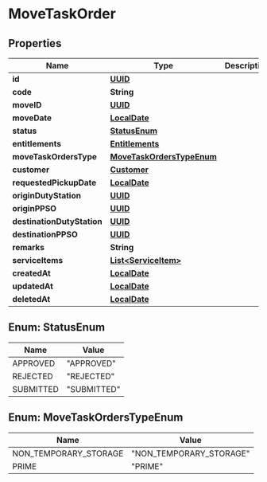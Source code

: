 
# MoveTaskOrder

## Properties
Name | Type | Description | Notes
------------ | ------------- | ------------- | -------------
**id** | [**UUID**](UUID.md) |  |  [optional]
**code** | **String** |  |  [optional]
**moveID** | [**UUID**](UUID.md) |  |  [optional]
**moveDate** | [**LocalDate**](LocalDate.md) |  |  [optional]
**status** | [**StatusEnum**](#StatusEnum) |  |  [optional]
**entitlements** | [**Entitlements**](Entitlements.md) |  |  [optional]
**moveTaskOrdersType** | [**MoveTaskOrdersTypeEnum**](#MoveTaskOrdersTypeEnum) |  |  [optional]
**customer** | [**Customer**](Customer.md) |  |  [optional]
**requestedPickupDate** | [**LocalDate**](LocalDate.md) |  |  [optional]
**originDutyStation** | [**UUID**](UUID.md) |  |  [optional]
**originPPSO** | [**UUID**](UUID.md) |  |  [optional]
**destinationDutyStation** | [**UUID**](UUID.md) |  |  [optional]
**destinationPPSO** | [**UUID**](UUID.md) |  |  [optional]
**remarks** | **String** |  |  [optional]
**serviceItems** | [**List&lt;ServiceItem&gt;**](ServiceItem.md) |  |  [optional]
**createdAt** | [**LocalDate**](LocalDate.md) |  |  [optional]
**updatedAt** | [**LocalDate**](LocalDate.md) |  |  [optional]
**deletedAt** | [**LocalDate**](LocalDate.md) |  |  [optional]


<a name="StatusEnum"></a>
## Enum: StatusEnum
Name | Value
---- | -----
APPROVED | &quot;APPROVED&quot;
REJECTED | &quot;REJECTED&quot;
SUBMITTED | &quot;SUBMITTED&quot;


<a name="MoveTaskOrdersTypeEnum"></a>
## Enum: MoveTaskOrdersTypeEnum
Name | Value
---- | -----
NON_TEMPORARY_STORAGE | &quot;NON_TEMPORARY_STORAGE&quot;
PRIME | &quot;PRIME&quot;



